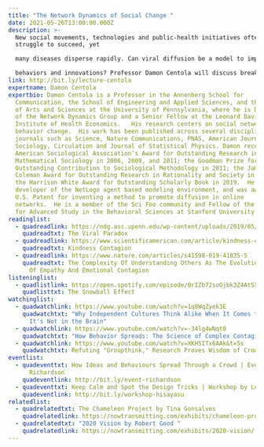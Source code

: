 ```yaml
---
title: "The Network Dynamics of Social Change "
date: 2021-05-26T13:00:00.000Z
description: >-
  New social movements, technologies and public-health initiatives often
  struggle to succeed, yet

  many diseases disperse rapidly. Can viral diffusion be a model to improve spread of beneficial

  behaviors and innovations? Professor Damon Centola will discuss breakthroughs in the science of network diffusion, and how these have improved understanding of how changes in societal behavior—in voting, health, technology, finance, vaccination, and disease prevention - occur, and how social networks can influence how they propagate. Many accepted ideas about viral spreading have in fact been responsible for causing past diffusion efforts to fail. Centola presents new findings to enable social change efforts to succeed much more effectively.
link: http://bit.ly/lecture-centola
expertname: Damon Centola
expertbio: Damon Centola is a Professor in the Annenberg School for
  Communication, the School of Engineering and Applied Sciences, and the School
  of Arts and Sciences at the University of Pennsylvania, where he is Director
  of the Network Dynamics Group and a Senior Fellow at the Leonard Davis
  Institute of Health Economics.   His research centers on social networks and
  behavior change.  His work has been published across several disciplines in
  journals such as Science, Nature Communications, PNAS, American Journal of
  Sociology, Circulation and Journal of Statistical Physics. Damon received the
  American Sociological Association’s Award for Outstanding Research in
  Mathematical Sociology in 2006, 2009, and 2011; the Goodman Prize for
  Outstanding Contribution to Sociological Methodology in 2011; the James
  Coleman Award for Outstanding Research in Rationality and Society in 2017; and
  the Harrison White Award for Outstanding Scholarly Book in 2019.  He was a
  developer of the NetLogo agent based modeling environment, and was awarded a
  U.S. Patent for inventing a method to promote diffusion in online
  networks.  He is a member of the Sci Foo community and Fellow of the Center
  for Advanced Study in the Behavioral Sciences at Stanford University.
readinglist:
  - quadreadlink: https://ndg.asc.upenn.edu/wp-content/uploads/2019/05/Virality-Paradox.pdf
    quadreadtxt: The Viral Paradox
  - quadreadlink: https://www.scientificamerican.com/article/kindness-contagion/
    quadreadtxt: Kindness Contagion
  - quadreadlink: https://www.nature.com/articles/s41598-019-41835-5
    quadreadtxt: The Complexity Of Understanding Others As The Evolutionary Origin
      Of Empathy And Emotional Contagion
listeninglist:
  - quadlistlink: https://open.spotify.com/episode/0rIZb72soOjbk3Z4AtSXWK
    quadlisttxt: The Snowball Effect
watchinglist:
  - quadwatchlink: https://www.youtube.com/watch?v=1q8WqZyek3E
    quadwatchtxt: "Why Independent Cultures Think Alike When It Comes to Categories:
      It's Not in the Brain"
  - quadwatchlink: https://www.youtube.com/watch?v=-34lg4wNqt0
    quadwatchtxt: "How Behavior Spreads: The Science of Complex Contagions"
  - quadwatchlink: https://www.youtube.com/watch?v=XKH5ITx6AAk&t=5s
    quadwatchtxt: Refuting "Groupthink," Research Proves Wisdom of Crowds Can Prevail
eventlist:
  - quadeventtxt: How Ideas and Behaviours Spread Through a Crowd | Event by Daniel
      Richardson
    quadeventlink: http://bit.ly/event-richardson
  - quadeventtxt: Keep Calm and Spot the Design Tricks | Workshop by Louise Hisayasu
    quadeventlink: http://bit.ly/workshop-hisayasu
relatedlist:
  - quadrelatedtxt: The Chameleon Project by Tina Gonsalves
    quadrelatedlink: https://nowtransmitting.com/exhibits/chameleon-project/
  - quadrelatedtxt: "2020 Vision by Robert Good "
    quadrelatedlink: https://nowtransmitting.com/exhibits/2020-vision/
---
```

